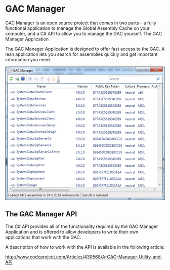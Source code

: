 # GAC Manager

GAC Manager is an open source project that comes in two parts - a fully functional application to manage the Global Assembly Cache on your computer, and a C# API to allow you to manage the GAC yourself.
The GAC Manager Application

The GAC Manager Application is designed to offer fast access to the GAC. A lean application lets you search for assemblies quickly and get important information you need.

![GAC Manager Screenshot](./docs/Home_1_TheGacManagerTool.png)

## The GAC Manager API

The C# API provides all of the functionality required by the GAC Manager Application and is offered to allow developers to write their own applications that work with the GAC.

A description of how to work with the API is available in the following article:

http://www.codeproject.com/Articles/430568/A-GAC-Manager-Utility-and-API
